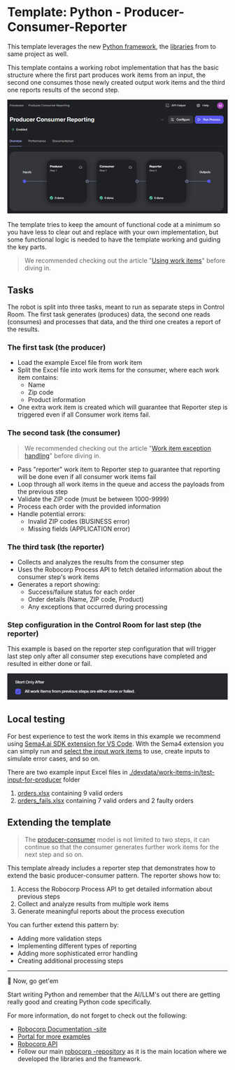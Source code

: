 # Template: Python - Producer-Consumer-Reporter

This template leverages the new [Python framework](https://github.com/robocorp/robocorp), the [libraries](https://github.com/robocorp/robocorp/blob/master/docs/README.md#python-libraries) from to same project as well.

This template contains a working robot implementation that has the basic structure where the first part produces work items from an input, the second one consumes those newly created output work items and the third one reports results of the second step.

![process.png](./docs/process.png)

The template tries to keep the amount of functional code at a minimum so you have less to clear out and replace with your own implementation, but some functional logic is needed to have the template working and guiding the key parts.

> We recommended checking out the article "[Using work items](https://robocorp.com/docs-robot-framework/development-guide/control-room/work-items)" before diving in.

## Tasks

The robot is split into three tasks, meant to run as separate steps in Control Room. The first task generates (produces) data, the second one reads (consumes) and processes that data, and the third one creates a report of the results.

### The first task (the producer)

- Load the example Excel file from work item
- Split the Excel file into work items for the consumer, where each work item contains:
  - Name
  - Zip code
  - Product information
- One extra work item is created which will guarantee that Reporter step is triggered even if all Consumer work items fail.

### The second task (the consumer)

> We recommended checking out the article "[Work item exception handling](https://robocorp.com/docs-robot-framework/development-guide/control-room/work-items#work-item-exception-handling)" before diving in.

- Pass "reporter" work item to Reporter step to guarantee that reporting will be done even if all consumer work items fail
- Loop through all work items in the queue and access the payloads from the previous step
- Validate the ZIP code (must be between 1000-9999)
- Process each order with the provided information
- Handle potential errors:
  - Invalid ZIP codes (BUSINESS error)
  - Missing fields (APPLICATION error)

### The third task (the reporter)

- Collects and analyzes the results from the consumer step
- Uses the Robocorp Process API to fetch detailed information about the consumer step's work items
- Generates a report showing:
  - Success/failure status for each order
  - Order details (Name, ZIP code, Product)
  - Any exceptions that occurred during processing

### Step configuration in the Control Room for last step (the reporter)

This example is based on the reporter step configuration that will trigger last step only after
all consumer step executions have completed and resulted in either done or fail.

![reporter_step_configuration.png](./docs/reporter_step_configuration.png)

## Local testing

For best experience to test the work items in this example we recommend using [Sema4.ai SDK extension for VS Code](https://robocorp.com/docs/visual-studio-code/extension-features). With the Sema4 extension you can simply run and [select the input work items](https://robocorp.com/docs/visual-studio-code/extension-features#using-work-items) to use, create inputs to simulate error cases, and so on.

There are two example input Excel files in [./devdata/work-items-in/test-input-for-producer](./devdata/work-items-in/test-input-for-producer) folder

1. [orders.xlsx](./devdata/work-items-in/test-input-for-producer/orders.xlsx) containing 9 valid orders
2. [orders_fails.xlsx](./devdata/work-items-in/test-input-for-producer/orders_fails.xlsx) containing 7 valid orders and 2 faulty orders

## Extending the template

> The [producer-consumer](https://en.wikipedia.org/wiki/Producer%E2%80%93consumer_problem) model is not limited to two steps, it can continue so that the consumer generates further work items for the next step and so on.

This template already includes a reporter step that demonstrates how to extend the basic producer-consumer pattern. The reporter shows how to:

1. Access the Robocorp Process API to get detailed information about previous steps
2. Collect and analyze results from multiple work items
3. Generate meaningful reports about the process execution

You can further extend this pattern by:

- Adding more validation steps
- Implementing different types of reporting
- Adding more sophisticated error handling
- Creating additional processing steps

---

🚀 Now, go get'em

Start writing Python and remember that the AI/LLM's out there are getting really good and creating Python code specifically.

For more information, do not forget to check out the following:

- [Robocorp Documentation -site](https://robocorp.com/docs)
- [Portal for more examples](https://robocorp.com/portal)
- [Robocorp API](https://robocorp.com/api)
- Follow our main [robocorp -repository](https://github.com/robocorp/robocorp) as it is the main location where we developed the libraries and the framework.
